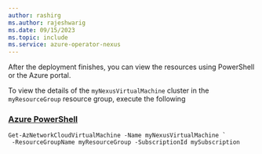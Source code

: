 ```yaml
---
author: rashirg
ms.author: rajeshwarig
ms.date: 09/15/2023
ms.topic: include
ms.service: azure-operator-nexus
---
```


After the deployment finishes, you can view the resources using PowerShell or the Azure portal.

To view the details of the ```myNexusVirtualMachine``` cluster in the ```myResourceGroup``` resource group, execute the following

### [Azure PowerShell](#tab/azure-powershell)

```azurepowershell-interactive
Get-AzNetworkCloudVirtualMachine -Name myNexusVirtualMachine `
 -ResourceGroupName myResourceGroup -SubscriptionId mySubscription
```
